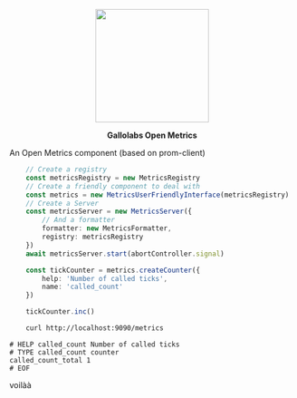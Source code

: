<p align="center">
    <img height="200" src="https://raw.githubusercontent.com/gallolabs/open-metrics/main/logo_w200.jpeg">
  <p align="center"><strong>Gallolabs Open Metrics</strong></p>
</p>

An Open Metrics component (based on prom-client)

```typescript
    // Create a registry
    const metricsRegistry = new MetricsRegistry
    // Create a friendly component to deal with
    const metrics = new MetricsUserFriendlyInterface(metricsRegistry)
    // Create a Server
    const metricsServer = new MetricsServer({
        // And a formatter
        formatter: new MetricsFormatter,
        registry: metricsRegistry
    })
    await metricsServer.start(abortController.signal)

    const tickCounter = metrics.createCounter({
        help: 'Number of called ticks',
        name: 'called_count'
    })

    tickCounter.inc()
```

```bash
    curl http://localhost:9090/metrics
```

```text
# HELP called_count Number of called ticks
# TYPE called_count counter
called_count_total 1
# EOF
```

voilàà